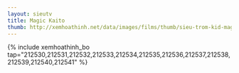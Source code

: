 ```yaml
---
layout: sieutv
title: Magic Kaito
thumb: http://xemhoathinh.net/data/images/films/thumb/sieu-trom-kid-magic-kaito-2010.jpg
---
```

{% include xemhoathinh_bo tap="212530,212531,212532,212533,212534,212535,212536,212537,212538,212539,212540,212541" %} 
